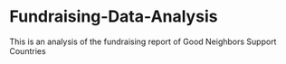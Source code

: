 # Fundraising-Data-Analysis
This is an analysis of the fundraising report of Good Neighbors Support Countries

